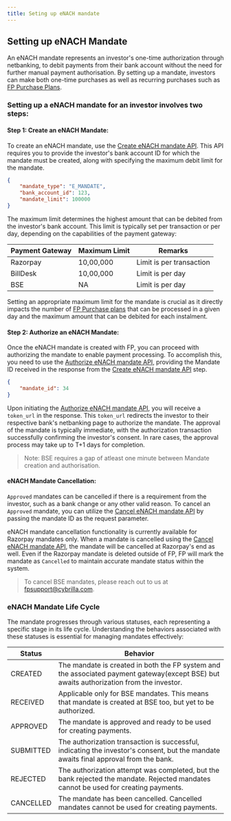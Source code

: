 ```yaml
---
title: Seting up eNACH mandate
---
```

  

## Setting up eNACH Mandate
An eNACH mandate represents an investor's one-time authorization through netbanking, to debit payments from their bank account without the need for further manual payment authorisation.  By setting up a mandate, investors can make both one-time purchases as well as recurring purchases such as [FP Purchase Plans](https://fintechprimitives.com/docs/api/#mf-purchase-plans).


### Setting up a eNACH mandate for an investor involves two steps:

#### Step 1: Create an eNACH Mandate:
To create an eNACH mandate, use the [Create eNACH mandate API](https://fintechprimitives.com/docs/api/#create-a-mandate-enach). This API requires you to provide the investor's bank account ID for which the mandate must be created, along with specifying the maximum debit limit for the mandate. 
```json
{
	"mandate_type": "E_MANDATE",
	"bank_account_id": 123,
	"mandate_limit": 100000
}
```

The maximum limit determines the highest amount that can be debited from the investor's bank account. This limit is typically set per transaction or per day, depending on the capabilities of the payment gateway:

  

| Payment Gateway | Maximum Limit | Remarks |
|---|---|---|
| Razorpay | 10,00,000 | Limit is per transaction |
| BillDesk | 10,00,000 | Limit is per day |
| BSE | NA | Limit is per day |

  
Setting an appropriate maximum limit for the mandate is crucial as it directly impacts the number of [FP Purchase plans](https://fintechprimitives.com/docs/api/#mf-purchase-plans) that can be processed in a given day and the maximum amount that can be debited for each instalment. 

  

#### Step 2: Authorize an eNACH Mandate:

  

Once the eNACH mandate is created with FP, you can proceed with authorizing the mandate to enable payment processing. To accomplish this, you need to use the [Authorize eNACH mandate API](https://fintechprimitives.com/docs/api/#authorize-a-mandate-enach), providing the Mandate ID received in the response from the [Create eNACH mandate API](https://fintechprimitives.com/docs/api/#create-a-mandate-enach) step. 

```json
{
    "mandate_id": 34
}
```

Upon initiating the [Authorize eNACH mandate API](https://fintechprimitives.com/docs/api/#authorize-a-mandate-enach), you will receive a `token_url` in the response. This `token_url` redirects the investor to their respective bank's netbanking page to authorize the mandate. The approval of the mandate is typically immediate, with the authorization transaction successfully confirming the investor's consent. In rare cases, the approval process may take up to T+1 days for completion.
> Note: BSE requires a gap of atleast one minute between Mandate creation and authorisation. 

#### eNACH Mandate Cancellation:


`Approved` mandates can be cancelled if there is a requirement from the investor, such as a bank change or any other valid reason. To cancel an `Approved` mandate, you can utilize the [Cancel eNACH mandate API](https://fintechprimitives.com/docs/api/#cancel-a-mandate) by passing the mandate ID as the request parameter.

eNACH mandate cancellation functionality is currently available for Razorpay mandates only. When a mandate is cancelled using the [Cancel eNACH mandate API](https://fintechprimitives.com/docs/api/#cancel-a-mandate), the mandate will be cancelled at Razorpay's end as well. Even if the Razorpay mandate is deleted outside of FP, FP will mark the mandate as `Cancelled` to maintain accurate mandate status within the system.

> To cancel BSE mandates, please reach out to us at [fpsupport@cybrilla.com](mailto:fpsupport@cybrilla.com). 


### **eNACH Mandate Life Cycle**


The mandate progresses through various statuses, each representing a specific stage in its life cycle. Understanding the behaviors associated with these statuses is essential for managing mandates effectively:

  

| Status | Behavior |
|---|---|
|  CREATED | The mandate is created in both the FP system and the associated payment gateway(except BSE) but awaits authorization from the investor. |
|  RECEIVED | Applicable only for BSE mandates. This means that mandate is created at BSE too, but yet to be authorized. |
|  APPROVED  | The mandate is approved and ready to be used for creating payments. |
|  SUBMITTED| The authorization transaction is successful, indicating the investor's consent, but the mandate awaits final approval from the bank. |
|  REJECTED  | The authorization attempt was completed, but the bank rejected the mandate. Rejected mandates cannot be used for creating payments. |
|  CANCELLED| The mandate has been cancelled. Cancelled mandates cannot be used for creating payments. 





  
